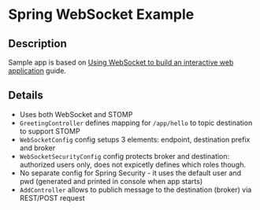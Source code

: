 # Spring WebSocket Example

## Description

Sample app is based on [Using WebSocket to build an interactive web application](https://spring.io/guides/gs/messaging-stomp-websocket/) guide.

## Details

 - Uses both WebSocket and STOMP
 - `GreetingController` defines mapping for `/app/hello` to topic destination to support STOMP
 - `WebSocketConfig` config setups 3 elements: endpoint, destination prefix and broker
 - `WebSocketSecurityConfig` config protects broker and destination: authorized users only, does not expicetly defines which roles though.
 - No separate config for Spring Security - it uses the default user and pwd (generated and printed in console when app starts)
  - `AddController` allows to publich message to the destination (broker) via REST/POST request
